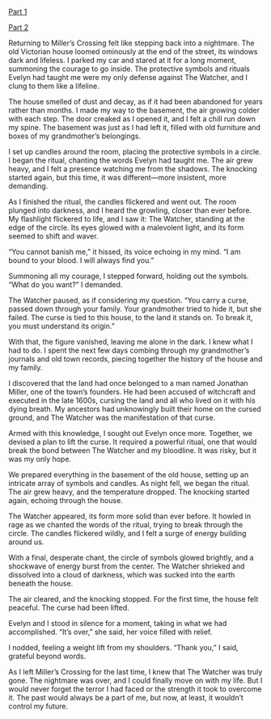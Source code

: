 [Part 1](https://www.reddit.com/r/nosleep/s/UEy1dGh9by)

[Part 2](https://www.reddit.com/r/nosleep/s/aU320Ik6bc) 

Returning to Miller’s Crossing felt like stepping back into a nightmare. The old Victorian house loomed ominously at the end of the street, its windows dark and lifeless. I parked my car and stared at it for a long moment, summoning the courage to go inside. The protective symbols and rituals Evelyn had taught me were my only defense against The Watcher, and I clung to them like a lifeline.

The house smelled of dust and decay, as if it had been abandoned for years rather than months. I made my way to the basement, the air growing colder with each step. The door creaked as I opened it, and I felt a chill run down my spine. The basement was just as I had left it, filled with old furniture and boxes of my grandmother’s belongings.

I set up candles around the room, placing the protective symbols in a circle. I began the ritual, chanting the words Evelyn had taught me. The air grew heavy, and I felt a presence watching me from the shadows. The knocking started again, but this time, it was different—more insistent, more demanding.

As I finished the ritual, the candles flickered and went out. The room plunged into darkness, and I heard the growling, closer than ever before. My flashlight flickered to life, and I saw it: The Watcher, standing at the edge of the circle. Its eyes glowed with a malevolent light, and its form seemed to shift and waver.

“You cannot banish me,” it hissed, its voice echoing in my mind. “I am bound to your blood. I will always find you.”

Summoning all my courage, I stepped forward, holding out the symbols. “What do you want?” I demanded.

The Watcher paused, as if considering my question. “You carry a curse, passed down through your family. Your grandmother tried to hide it, but she failed. The curse is tied to this house, to the land it stands on. To break it, you must understand its origin.”

With that, the figure vanished, leaving me alone in the dark. I knew what I had to do. I spent the next few days combing through my grandmother’s journals and old town records, piecing together the history of the house and my family.

I discovered that the land had once belonged to a man named Jonathan Miller, one of the town’s founders. He had been accused of witchcraft and executed in the late 1600s, cursing the land and all who lived on it with his dying breath. My ancestors had unknowingly built their home on the cursed ground, and The Watcher was the manifestation of that curse.

Armed with this knowledge, I sought out Evelyn once more. Together, we devised a plan to lift the curse. It required a powerful ritual, one that would break the bond between The Watcher and my bloodline. It was risky, but it was my only hope.

We prepared everything in the basement of the old house, setting up an intricate array of symbols and candles. As night fell, we began the ritual. The air grew heavy, and the temperature dropped. The knocking started again, echoing through the house.

The Watcher appeared, its form more solid than ever before. It howled in rage as we chanted the words of the ritual, trying to break through the circle. The candles flickered wildly, and I felt a surge of energy building around us.

With a final, desperate chant, the circle of symbols glowed brightly, and a shockwave of energy burst from the center. The Watcher shrieked and dissolved into a cloud of darkness, which was sucked into the earth beneath the house.

The air cleared, and the knocking stopped. For the first time, the house felt peaceful. The curse had been lifted.

Evelyn and I stood in silence for a moment, taking in what we had accomplished. “It’s over,” she said, her voice filled with relief.

I nodded, feeling a weight lift from my shoulders. “Thank you,” I said, grateful beyond words.

As I left Miller’s Crossing for the last time, I knew that The Watcher was truly gone. The nightmare was over, and I could finally move on with my life. But I would never forget the terror I had faced or the strength it took to overcome it. The past would always be a part of me, but now, at least, it wouldn’t control my future.